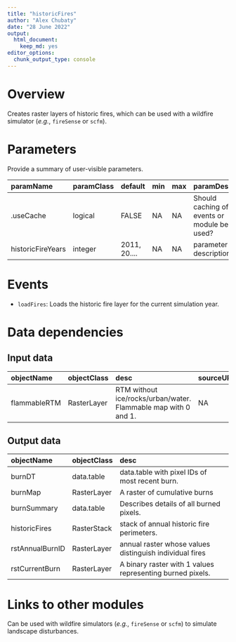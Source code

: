 ```yaml
---
title: "historicFires"
author: "Alex Chubaty"
date: "28 June 2022"
output:
  html_document:
    keep_md: yes
editor_options:
  chunk_output_type: console
---
```




# Overview

Creates raster layers of historic fires, which can be used with a wildfire simulator (*e.g.*, `fireSense` or `scfm`).

# Parameters

Provide a summary of user-visible parameters.


|paramName         |paramClass |default      |min |max |paramDesc                                   |
|:-----------------|:----------|:------------|:---|:---|:-------------------------------------------|
|.useCache         |logical    |FALSE        |NA  |NA  |Should caching of events or module be used? |
|historicFireYears |integer    |2011, 20.... |NA  |NA  |parameter description                       |

# Events

- `loadFires`: Loads the historic fire layer for the current simulation year.

# Data dependencies

## Input data


|objectName   |objectClass |desc                                                           |sourceURL |
|:------------|:-----------|:--------------------------------------------------------------|:---------|
|flammableRTM |RasterLayer |RTM without ice/rocks/urban/water. Flammable map with 0 and 1. |NA        |

## Output data


|objectName      |objectClass |desc                                                      |
|:---------------|:-----------|:---------------------------------------------------------|
|burnDT          |data.table  |data.table with pixel IDs of most recent burn.            |
|burnMap         |RasterLayer |A raster of cumulative burns                              |
|burnSummary     |data.table  |Describes details of all burned pixels.                   |
|historicFires   |RasterStack |stack of annual historic fire perimeters.                 |
|rstAnnualBurnID |RasterLayer |annual raster whose values distinguish individual fires   |
|rstCurrentBurn  |RasterLayer |A binary raster with 1 values representing burned pixels. |

# Links to other modules

Can be used with wildfire simulators (*e.g.*, `fireSense` or `scfm`) to simulate landscape disturbances.
